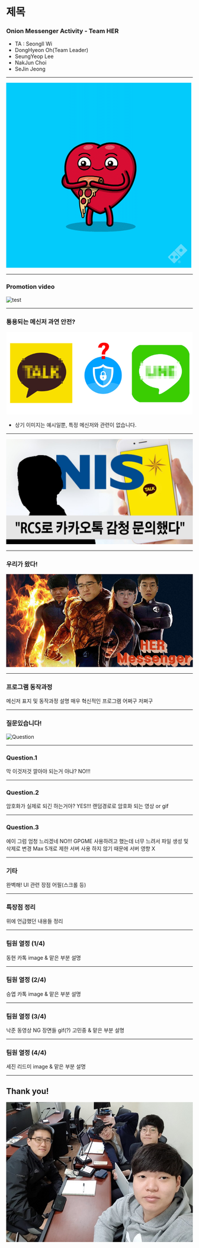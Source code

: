 # 제목
### Onion Messenger Activity - Team HER

- TA : SeongIl Wi
- DongHyeon Oh(Team Leader)
- SeungYeop Lee
- NakJun Choi
- SeJin Jeong

---
![test](images/test.gif)

---
### Promotion video

![test](https://www.youtube.com/watch?v=fhbUFvoDev4)

---

### 툥용되는 메신저 과연 안전?
![kakao_line](images/kakao_line.jpg)
* 상기 이미지는 예시일뿐, 특정 메신저와 관련이 없습니다.

---

![NIS](images/NIS.jpg)

---

### 우리가 왔다!
![Fantastic4](images/Fantastic4.gif)

---

### 프로그램 동작과정
메신저 표지 및 동작과정 설명
매우 혁신적인 프로그램 어쩌구 저쩌구

---
### 질문있습니다!
![Question]()

---

### Question.1
막 이것저것 깔아야 되는거 아냐?
NO!!!

---

### Question.2
암호화가 실제로 되긴 하는거야?
YES!!!
랜덤경로로 암호화 되는 영상 or gif

---

### Question.3
에이 그럼 엄청 느리겠네
NO!!!
GPGME 사용하려고 했는데 너무 느려서 파일 생성 및 삭제로 변경
Max 5개로 제한
서버 사용 하지 않기 때문에 서버 영향 X

---

### 기타
완벽해!
UI 관련 장점 어필(스크롤 등)

---

### 특장점 정리
위에 언급했던 내용들 정리

---

### 팀원 열정 (1/4)
동현 카톡 image & 맡은 부분 설명

---

### 팀원 열정 (2/4)
승엽 카톡 image & 맡은 부분 설명

---

### 팀원 열정 (3/4)
낙준 동영상 NG 장면들 gif(?) 고민중 & 맡은 부분 설명

---

### 팀원 열정 (4/4)
세진 리드미 image & 맡은 부분 설명

---

## Thank you!
![We](images/We.jpg)
